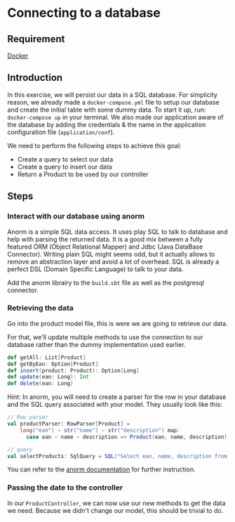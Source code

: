 # Connecting to a database

## Requirement

[Docker](https://www.docker.com/get-started/)

## Introduction

In this exercise, we will persist our data in a SQL database.
For simplicity reason, we already made a `docker-compose.yml` file to setup our database and create the initial table with some dummy data.
To start it up, run: `docker-compose up` in your terminal.
We also made our application aware of the database by adding the credentials & the name in the application configuration file (`application/conf`).

We need to perform the following steps to achieve this goal:

- Create a query to select our data
- Create a query to insert our data
- Return a Product to be used by our controller

## Steps

### Interact with our database using anorm

Anorm is a simple SQL data access. It uses play SQL to talk to database and help with parsing the returned data. It is a good mix between a fully featured ORM (Object Relational Mapper) and Jdbc (Java DataBase Connector). Writing plain SQL might seems odd, but it actually allows to remove an abstraction layer and avoid a lot of overhead. SQL is already a perfect DSL (Domain Specific Language) to talk to your data.

Add the anorm librairy to the `build.sbt` file as well as the postgresql connector.

### Retrieving the data

Go into the product model file, this is were we are going to retrieve our data.

For that, we'll update multiple methods to use the connection to our database rather than the dummy implementation used earlier.

```scala
def getAll: List[Product]
def getByEan: Option[Product]
def insert(product: Product): Option[Long]
def update(ean: Long): Int
def delete(ean: Long)
```

Hint: In anorm, you will need to create a parser for the row in your database and the SQL query associated with your model. They usually look like this:

```scala
// Row parser
val productParser: RowParser[Product] =
    long("ean") ~ str("name") ~ str("description") map:
      case ean ~ name ~ description => Product(ean, name, description)

// query
val selectProducts: SqlQuery = SQL("Select ean, name, description from products order by ean asc")
```

You can refer to the [anorm documentation](https://playframework.github.io/anorm) for further instruction.

### Passing the date to the controller

In our `ProductController`, we can now use our new methods to get the data we need. Because we didn't change our model, this should be trivial to do.
